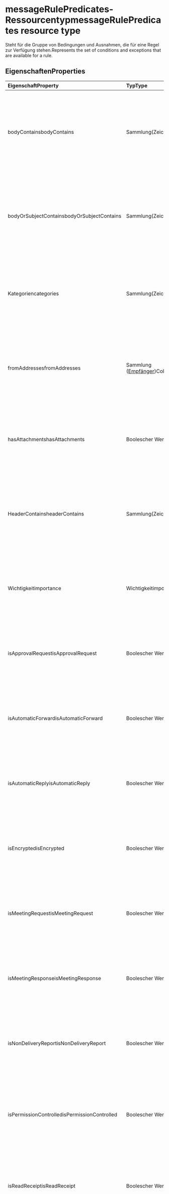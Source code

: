 # <a name="messagerulepredicates-resource-type"></a><span data-ttu-id="76cab-101">messageRulePredicates-Ressourcentyp</span><span class="sxs-lookup"><span data-stu-id="76cab-101">messageRulePredicates resource type</span></span>


<span data-ttu-id="76cab-102">Steht für die Gruppe von Bedingungen und Ausnahmen, die für eine Regel zur Verfügung stehen.</span><span class="sxs-lookup"><span data-stu-id="76cab-102">Represents the set of conditions and exceptions that are available for a rule.</span></span>

## <a name="properties"></a><span data-ttu-id="76cab-103">Eigenschaften</span><span class="sxs-lookup"><span data-stu-id="76cab-103">Properties</span></span>
| <span data-ttu-id="76cab-104">Eigenschaft</span><span class="sxs-lookup"><span data-stu-id="76cab-104">Property</span></span>     | <span data-ttu-id="76cab-105">Typ</span><span class="sxs-lookup"><span data-stu-id="76cab-105">Type</span></span>   |<span data-ttu-id="76cab-106">Beschreibung</span><span class="sxs-lookup"><span data-stu-id="76cab-106">Description</span></span>|
|:---------------|:--------|:----------|
| <span data-ttu-id="76cab-107">bodyContains</span><span class="sxs-lookup"><span data-stu-id="76cab-107">bodyContains</span></span> | <span data-ttu-id="76cab-108">Sammlung(Zeichenfolge)</span><span class="sxs-lookup"><span data-stu-id="76cab-108">Collection(String)</span></span> | <span data-ttu-id="76cab-109">Steht für die Zeichenfolgen, die im Textkörper einer eingehenden Nachricht angezeigt werden sollten, damit die Bedingung oder Ausnahme zutrifft.</span><span class="sxs-lookup"><span data-stu-id="76cab-109">Represents the strings that should appear in the body of an incoming message in order for the condition or exception to apply.</span></span> |
| <span data-ttu-id="76cab-110">bodyOrSubjectContains</span><span class="sxs-lookup"><span data-stu-id="76cab-110">bodyOrSubjectContains</span></span> | <span data-ttu-id="76cab-111">Sammlung(Zeichenfolge)</span><span class="sxs-lookup"><span data-stu-id="76cab-111">Collection(String)</span></span> | <span data-ttu-id="76cab-112">Steht für die Zeichenfolgen, die im Textkörper oder Betreff einer eingehenden Nachricht angezeigt werden sollten, damit die Bedingung oder Ausnahme zutrifft.</span><span class="sxs-lookup"><span data-stu-id="76cab-112">Represents the strings that should appear in the body or subject of an incoming message in order for the condition or exception to apply.</span></span> |
| <span data-ttu-id="76cab-113">Kategorien</span><span class="sxs-lookup"><span data-stu-id="76cab-113">categories</span></span> | <span data-ttu-id="76cab-114">Sammlung(Zeichenfolge)</span><span class="sxs-lookup"><span data-stu-id="76cab-114">Collection(String)</span></span> | <span data-ttu-id="76cab-115">Steht für die Kategorien, mit denen eine eingehende Nachricht gekennzeichnet werden sollte, damit die Bedingung oder Ausnahme zutrifft.</span><span class="sxs-lookup"><span data-stu-id="76cab-115">Represents the categories that an incoming message should be labeled with in order for the condition or exception to apply.</span></span> |
| <span data-ttu-id="76cab-116">fromAddresses</span><span class="sxs-lookup"><span data-stu-id="76cab-116">fromAddresses</span></span> | <span data-ttu-id="76cab-117">Sammlung ([Empfänger](recipient.md))</span><span class="sxs-lookup"><span data-stu-id="76cab-117">Collection([Recipient](recipient.md))</span></span> | <span data-ttu-id="76cab-118">Steht für die speziellen Absender-E-Mail-Adressen einer eingehenden Nachricht, damit die Bedingung oder Ausnahme zutrifft.</span><span class="sxs-lookup"><span data-stu-id="76cab-118">Represents the specific sender email addresses of an incoming message in order for the condition or exception to apply.</span></span> |
| <span data-ttu-id="76cab-119">hasAttachments</span><span class="sxs-lookup"><span data-stu-id="76cab-119">hasAttachments</span></span> | <span data-ttu-id="76cab-120">Boolescher Wert</span><span class="sxs-lookup"><span data-stu-id="76cab-120">Boolean</span></span> | <span data-ttu-id="76cab-121">Gibt an, ob eine eingehende Nachricht Anlagen aufweisen muss, damit eine Bedingung oder Ausnahme zutrifft.</span><span class="sxs-lookup"><span data-stu-id="76cab-121">Indicates whether an incoming message must have attachments in order for the condition or exception to apply.</span></span> |
| <span data-ttu-id="76cab-122">HeaderContains</span><span class="sxs-lookup"><span data-stu-id="76cab-122">headerContains</span></span> | <span data-ttu-id="76cab-123">Sammlung(Zeichenfolge)</span><span class="sxs-lookup"><span data-stu-id="76cab-123">Collection(String)</span></span> | <span data-ttu-id="76cab-124">Steht für die Zeichenfolgen, die in den Kopfzeilen einer eingehenden Nachricht angezeigt werden sollten, damit die Bedingung oder Ausnahme zutrifft.</span><span class="sxs-lookup"><span data-stu-id="76cab-124">Represents the strings that appear in the headers of an incoming message in order for the condition or exception to apply.</span></span> |
| <span data-ttu-id="76cab-125">Wichtigkeit</span><span class="sxs-lookup"><span data-stu-id="76cab-125">importance</span></span> | <span data-ttu-id="76cab-126">Wichtigkeit</span><span class="sxs-lookup"><span data-stu-id="76cab-126">importance</span></span> | <span data-ttu-id="76cab-127">Die Wichtigkeit einer eingehenden Nachricht, damit die Bedingung oder Ausnahme zutrifft: `low`, `normal`, `high`.</span><span class="sxs-lookup"><span data-stu-id="76cab-127">The importance that is stamped on an incoming message in order for the condition or exception to apply: `low`, `normal`, `high`.</span></span> |
| <span data-ttu-id="76cab-128">isApprovalRequest</span><span class="sxs-lookup"><span data-stu-id="76cab-128">isApprovalRequest</span></span> | <span data-ttu-id="76cab-129">Boolescher Wert</span><span class="sxs-lookup"><span data-stu-id="76cab-129">Boolean</span></span> | <span data-ttu-id="76cab-130">Gibt an, ob eine eingehende Nachricht eine Genehmigungsanforderung sein muss, damit die Bedingung oder Ausnahme zutrifft.</span><span class="sxs-lookup"><span data-stu-id="76cab-130">Indicates whether an incoming message must be an approval request in order for the condition or exception to apply.</span></span> |
| <span data-ttu-id="76cab-131">isAutomaticForward</span><span class="sxs-lookup"><span data-stu-id="76cab-131">isAutomaticForward</span></span> | <span data-ttu-id="76cab-132">Boolescher Wert</span><span class="sxs-lookup"><span data-stu-id="76cab-132">Boolean</span></span> | <span data-ttu-id="76cab-133">Gibt an, ob eine eingehende Nachricht automatisch weitergeleitet werden muss, damit die Bedingung oder Ausnahme zutrifft.</span><span class="sxs-lookup"><span data-stu-id="76cab-133">Indicates whether an incoming message must be automatically forwarded in order for the condition or exception to apply.</span></span> |
| <span data-ttu-id="76cab-134">isAutomaticReply</span><span class="sxs-lookup"><span data-stu-id="76cab-134">isAutomaticReply</span></span> | <span data-ttu-id="76cab-135">Boolescher Wert</span><span class="sxs-lookup"><span data-stu-id="76cab-135">Boolean</span></span> | <span data-ttu-id="76cab-136">Gibt an, ob eine eingehende Nachricht eine automatische Antwort sein muss, damit die Bedingung oder Ausnahme zutrifft.</span><span class="sxs-lookup"><span data-stu-id="76cab-136">Indicates whether an incoming message must be an auto reply in order for the condition or exception to apply.</span></span> |
| <span data-ttu-id="76cab-137">isEncrypted</span><span class="sxs-lookup"><span data-stu-id="76cab-137">isEncrypted</span></span> | <span data-ttu-id="76cab-138">Boolescher Wert</span><span class="sxs-lookup"><span data-stu-id="76cab-138">Boolean</span></span> | <span data-ttu-id="76cab-139">Gibt an, ob eine eingehende Nachricht verschlüsselt sein muss, damit die Bedingung oder Ausnahme zutrifft.</span><span class="sxs-lookup"><span data-stu-id="76cab-139">Indicates whether an incoming message must be encrypted in order for the condition or exception to apply.</span></span> |
| <span data-ttu-id="76cab-140">isMeetingRequest</span><span class="sxs-lookup"><span data-stu-id="76cab-140">isMeetingRequest</span></span> | <span data-ttu-id="76cab-141">Boolescher Wert</span><span class="sxs-lookup"><span data-stu-id="76cab-141">Boolean</span></span> | <span data-ttu-id="76cab-142">Gibt an, ob eine eingehende Nachricht eine Besprechungsanfrage sein muss, damit die Bedingung oder Ausnahme zutrifft.</span><span class="sxs-lookup"><span data-stu-id="76cab-142">Indicates whether an incoming message must be a meeting request in order for the condition or exception to apply.</span></span> |
| <span data-ttu-id="76cab-143">isMeetingResponse</span><span class="sxs-lookup"><span data-stu-id="76cab-143">isMeetingResponse</span></span> | <span data-ttu-id="76cab-144">Boolescher Wert</span><span class="sxs-lookup"><span data-stu-id="76cab-144">Boolean</span></span> | <span data-ttu-id="76cab-145">Gibt an, ob eine eingehende Nachricht eine Besprechungsantwort sein muss, damit die Bedingung oder Ausnahme zutrifft.</span><span class="sxs-lookup"><span data-stu-id="76cab-145">Indicates whether an incoming message must be a meeting response in order for the condition or exception to apply.</span></span> |
| <span data-ttu-id="76cab-146">isNonDeliveryReport</span><span class="sxs-lookup"><span data-stu-id="76cab-146">isNonDeliveryReport</span></span> | <span data-ttu-id="76cab-147">Boolescher Wert</span><span class="sxs-lookup"><span data-stu-id="76cab-147">Boolean</span></span> | <span data-ttu-id="76cab-148">Gibt an, ob eine eingehende Nachricht ein Unzustellbarkeitsbericht sein muss, damit die Bedingung oder Ausnahme zutrifft.</span><span class="sxs-lookup"><span data-stu-id="76cab-148">Indicates whether an incoming message must be a non-delivery report in order for the condition or exception to apply.</span></span> |
| <span data-ttu-id="76cab-149">isPermissionControlled</span><span class="sxs-lookup"><span data-stu-id="76cab-149">isPermissionControlled</span></span> | <span data-ttu-id="76cab-150">Boolescher Wert</span><span class="sxs-lookup"><span data-stu-id="76cab-150">Boolean</span></span> | <span data-ttu-id="76cab-151">Gibt an, ob eine eingehende Nachricht berechtigungsgesteuert (RMS-geschützt) sein muss, damit die Bedingung oder Ausnahme zutrifft.</span><span class="sxs-lookup"><span data-stu-id="76cab-151">Indicates whether an incoming message must be permission controlled (RMS-protected) in order for the condition or exception to apply.</span></span> |
| <span data-ttu-id="76cab-152">isReadReceipt</span><span class="sxs-lookup"><span data-stu-id="76cab-152">isReadReceipt</span></span> | <span data-ttu-id="76cab-153">Boolescher Wert</span><span class="sxs-lookup"><span data-stu-id="76cab-153">Boolean</span></span> | <span data-ttu-id="76cab-154">Gibt an, ob eine eingehende Nachricht eine Lesebestätigung sein muss, damit die Bedingung oder Ausnahme zutrifft.</span><span class="sxs-lookup"><span data-stu-id="76cab-154">Indicates whether an incoming message must be a read receipt in order for the condition or exception to apply.</span></span> |
| <span data-ttu-id="76cab-155">isSigned</span><span class="sxs-lookup"><span data-stu-id="76cab-155">isSigned</span></span> | <span data-ttu-id="76cab-156">Boolescher Wert</span><span class="sxs-lookup"><span data-stu-id="76cab-156">Boolean</span></span> | <span data-ttu-id="76cab-157">Gibt an, ob eine eingehende Nachricht S/MIME-signiert sein muss, damit die Bedingung oder Ausnahme zutrifft.</span><span class="sxs-lookup"><span data-stu-id="76cab-157">Indicates whether an incoming message must be S/MIME-signed in order for the condition or exception to apply.</span></span> |
| <span data-ttu-id="76cab-158">isVoicemail</span><span class="sxs-lookup"><span data-stu-id="76cab-158">isVoicemail</span></span> | <span data-ttu-id="76cab-159">Boolescher Wert</span><span class="sxs-lookup"><span data-stu-id="76cab-159">Boolean</span></span> | <span data-ttu-id="76cab-160">Gibt an, ob eine eingehende Nachricht eine Voicemail sein muss, damit die Bedingung oder Ausnahme zutrifft.</span><span class="sxs-lookup"><span data-stu-id="76cab-160">Indicates whether an incoming message must be a voice mail in order for the condition or exception to apply.</span></span> |
| <span data-ttu-id="76cab-161">messageActionFlag</span><span class="sxs-lookup"><span data-stu-id="76cab-161">messageActionFlag</span></span> | <span data-ttu-id="76cab-162">messageActionFlag</span><span class="sxs-lookup"><span data-stu-id="76cab-162">messageActionFlag</span></span>  | <span data-ttu-id="76cab-163">Steht für den flag-for-action-Wert, der in einer eingehenden Nachricht angezeigt wird, damit die Bedingung oder Ausnahme zutrifft.</span><span class="sxs-lookup"><span data-stu-id="76cab-163">Represents the flag-for-action value that appears on an incoming message in order for the condition or exception to apply.</span></span> <span data-ttu-id="76cab-164">Die möglichen Werte sind: `any`, `call`, `doNotForward`, `followUp`, `fyi`, `forward`, `noResponseNecessary`, `read`, `reply`, `replyToAll`, `review`.</span><span class="sxs-lookup"><span data-stu-id="76cab-164">The possible values are `any`, `call`, `doNotForward`, `followUp`, `fyi`, `forward`, `noResponseNecessary`, `read`, `reply`, `replyToAll`, `review`, or .</span></span> |
| <span data-ttu-id="76cab-165">notSentToMe</span><span class="sxs-lookup"><span data-stu-id="76cab-165">notSentToMe</span></span> | <span data-ttu-id="76cab-166">Boolescher Wert</span><span class="sxs-lookup"><span data-stu-id="76cab-166">Boolean</span></span> | <span data-ttu-id="76cab-167">Gibt an, ob der Besitzer des Postfachs kein Empfänger einer eingehenden Nachrichten sein darf, damit die Bedingung oder Ausnahme zutrifft.</span><span class="sxs-lookup"><span data-stu-id="76cab-167">Indicates whether the owner of the mailbox must not be a recipient of an incoming message in order for the condition or exception to apply.</span></span> |
| <span data-ttu-id="76cab-168">recipientContains</span><span class="sxs-lookup"><span data-stu-id="76cab-168">recipientContains</span></span> | <span data-ttu-id="76cab-169">Sammlung(Zeichenfolge)</span><span class="sxs-lookup"><span data-stu-id="76cab-169">Collection(String)</span></span> | <span data-ttu-id="76cab-170">Steht für die Zeichenfolgen, die in den Eigenschaften **toRecipients** oder **ccRecipients** einer eingehenden Nachricht angezeigt werden sollten, damit die Bedingung oder Ausnahme zutrifft.</span><span class="sxs-lookup"><span data-stu-id="76cab-170">Represents the strings that appear in either the **toRecipients** or **ccRecipients** properties of an incoming message in order for the condition or exception to apply.</span></span> |
| <span data-ttu-id="76cab-171">senderContains</span><span class="sxs-lookup"><span data-stu-id="76cab-171">senderContains</span></span> | <span data-ttu-id="76cab-172">Sammlung(Zeichenfolge)</span><span class="sxs-lookup"><span data-stu-id="76cab-172">Collection(String)</span></span> | <span data-ttu-id="76cab-173">Steht für die Zeichenfolgen, die in der **from**-Eigenschaft Kopfzeilen einer eingehenden Nachricht angezeigt werden sollten, damit die Bedingung oder Ausnahme zutrifft.</span><span class="sxs-lookup"><span data-stu-id="76cab-173">Represents the strings that appear in the **from** property of an incoming message in order for the condition or exception to apply.</span></span> |
| <span data-ttu-id="76cab-174">Vertraulichkeit</span><span class="sxs-lookup"><span data-stu-id="76cab-174">sensitivity</span></span> | <span data-ttu-id="76cab-175">Vertraulichkeit</span><span class="sxs-lookup"><span data-stu-id="76cab-175">sensitivity</span></span> | <span data-ttu-id="76cab-176">Steht für die Vertraulichkeitsstufe, mit der eine eingehende Nachricht gekennzeichnet werden sollte, damit die Bedingung oder Ausnahme zutrifft.</span><span class="sxs-lookup"><span data-stu-id="76cab-176">Represents the sensitivity level that must be stamped on an incoming message in order for the condition or exception to apply.</span></span> <span data-ttu-id="76cab-177">Die möglichen Werte sind: `normal`, `personal`, `private`, `confidential`.</span><span class="sxs-lookup"><span data-stu-id="76cab-177">The possible values are `normal`, `personal`, `private`, `confidential`, , , , , , , , or .</span></span> |
| <span data-ttu-id="76cab-178">sentCcMe</span><span class="sxs-lookup"><span data-stu-id="76cab-178">sentCcMe</span></span> | <span data-ttu-id="76cab-179">Boolescher Wert</span><span class="sxs-lookup"><span data-stu-id="76cab-179">Boolean</span></span> | <span data-ttu-id="76cab-180">Gibt an, ob sich der Besitzer des Postfachs in der **ccRecipients**-Eigenschaft einer eingehenden Nachrichten befinden muss, damit die Bedingung oder Ausnahme zutrifft.</span><span class="sxs-lookup"><span data-stu-id="76cab-180">Indicates whether the owner of the mailbox must be in the **ccRecipients** property of an incoming message in order for the condition or exception to apply.</span></span> |
| <span data-ttu-id="76cab-181">sentOnlyToMe</span><span class="sxs-lookup"><span data-stu-id="76cab-181">sentOnlyToMe</span></span> | <span data-ttu-id="76cab-182">Boolescher Wert</span><span class="sxs-lookup"><span data-stu-id="76cab-182">Boolean</span></span> | <span data-ttu-id="76cab-183">Gibt an, ob der Besitzer des Postfachs der einzige Empfänger in einer eingehenden Nachrichten sein muss, damit die Bedingung oder Ausnahme zutrifft.</span><span class="sxs-lookup"><span data-stu-id="76cab-183">Indicates whether the owner of the mailbox must be the only recipient in an incoming message in order for the condition or exception to apply.</span></span> |
| <span data-ttu-id="76cab-184">sentToAddresses</span><span class="sxs-lookup"><span data-stu-id="76cab-184">sentToAddresses</span></span> | <span data-ttu-id="76cab-185">Sammlung ([Empfänger](recipient.md))</span><span class="sxs-lookup"><span data-stu-id="76cab-185">Collection([Recipient](recipient.md))</span></span> | <span data-ttu-id="76cab-186">Steht für die E-Mail-Adressen, an die eine eingehenden Nachricht gesendet werden muss, damit die Bedingung oder Ausnahme zutrifft.</span><span class="sxs-lookup"><span data-stu-id="76cab-186">Represents the email addresses that an incoming message must have been sent to in order for the condition or exception to apply.</span></span> |
| <span data-ttu-id="76cab-187">sentToMe</span><span class="sxs-lookup"><span data-stu-id="76cab-187">sentToMe</span></span> | <span data-ttu-id="76cab-188">Boolescher Wert</span><span class="sxs-lookup"><span data-stu-id="76cab-188">Boolean</span></span> | <span data-ttu-id="76cab-189">Gibt an, ob sich der Besitzer des Postfachs in der **toRecipients**-Eigenscahft einer eingehenden Nachrichten befinden muss, damit die Bedingung oder Ausnahme zutrifft.</span><span class="sxs-lookup"><span data-stu-id="76cab-189">Indicates whether the owner of the mailbox must be in the **toRecipients** property of an incoming message in order for the condition or exception to apply.</span></span> |
| <span data-ttu-id="76cab-190">sentToOrCcMe</span><span class="sxs-lookup"><span data-stu-id="76cab-190">sentToOrCcMe</span></span> | <span data-ttu-id="76cab-191">Boolescher Wert</span><span class="sxs-lookup"><span data-stu-id="76cab-191">Boolean</span></span> | <span data-ttu-id="76cab-192">Gibt an, ob sich der Besitzer des Postfachs in der **toRecipients**-Eigenschaft oder in der **ccRecipients**-Eigenschaft einer eingehenden Nachrichten befinden muss, damit die Bedingung oder Ausnahme zutrifft.</span><span class="sxs-lookup"><span data-stu-id="76cab-192">Indicates whether the owner of the mailbox must be in either a **toRecipients** or **ccRecipients** property of an incoming message in order for the condition or exception to apply.</span></span> |
| <span data-ttu-id="76cab-193">SubjectContains</span><span class="sxs-lookup"><span data-stu-id="76cab-193">subjectContains</span></span> | <span data-ttu-id="76cab-194">Sammlung(Zeichenfolge)</span><span class="sxs-lookup"><span data-stu-id="76cab-194">Collection(String)</span></span> | <span data-ttu-id="76cab-195">Steht für die Zeichenfolgen, die im Betreiff einer eingehenden Nachricht angezeigt werden sollten, damit die Bedingung oder Ausnahme zutrifft.</span><span class="sxs-lookup"><span data-stu-id="76cab-195">Represents the strings that appear in the subject of an incoming message in order for the condition or exception to apply.</span></span> |
| <span data-ttu-id="76cab-196">withinSizeRange</span><span class="sxs-lookup"><span data-stu-id="76cab-196">withinSizeRange</span></span> | [<span data-ttu-id="76cab-197">sizeRange</span><span class="sxs-lookup"><span data-stu-id="76cab-197">sizeRange</span></span>](sizerange.md) | <span data-ttu-id="76cab-198">Gibt die maximale und minimale Größe (in Kilobyte) an, zwischen der eine eingehende Nachricht liegen muss, damit eine Bedingung oder Ausnahme zutrifft.</span><span class="sxs-lookup"><span data-stu-id="76cab-198">Represents the minimum and maximum sizes (in kilobytes) that an incoming message must fall in between in order for the condition or exception to apply.</span></span> |

## <a name="json-representation"></a><span data-ttu-id="76cab-199">JSON-Darstellung</span><span class="sxs-lookup"><span data-stu-id="76cab-199">JSON representation</span></span>
<span data-ttu-id="76cab-200">Es folgt eine JSON-Darstellung der Ressource.</span><span class="sxs-lookup"><span data-stu-id="76cab-200">Here is a JSON representation of the resource.</span></span>

<!-- {
  "blockType": "resource",
  "optionalProperties": [
   ],
  "@odata.type": "microsoft.graph.messageRulePredicates"
}-->

```json
{
  "bodyContains": ["String"],
  "bodyOrSubjectContains": ["String"],
  "categories": ["String"],
  "fromAddresses": [{"@odata.type": "microsoft.graph.recipient"}],
  "hasAttachments": "Boolean",
  "headerContains": ["String"],
  "importance": "String",
  "isApprovalRequest": "Boolean",
  "isAutomaticForward": "Boolean",
  "isAutomaticReply": "Boolean",
  "isEncrypted": "Boolean",
  "isMeetingRequest": "Boolean",
  "isMeetingResponse": "Boolean",
  "isNonDeliveryReport": "Boolean",
  "isPermissionControlled": "Boolean",
  "isReadReceipt": "Boolean",
  "isSigned": "Boolean",
  "isVoicemail": "Boolean",
  "messageActionFlag": "String",
  "notSentToMe": "Boolean",
  "recipientContains": ["String"],
  "senderContains": ["String"],
  "sensitivity": "String",
  "sentCcMe": "Boolean",
  "sentOnlyToMe": "Boolean",
  "sentToAddresses": [{"@odata.type": "microsoft.graph.recipient"}],
  "sentToMe": "Boolean",
  "sentToOrCcMe": "Boolean",
  "subjectContains": ["String"],
  "withinSizeRange": {"@odata.type": "microsoft.graph.sizeRange"}
}

```

<!-- uuid: 8fcb5dbc-d5aa-4681-8e31-b001d5168d79
2015-10-25 14:57:30 UTC -->
<!-- {
  "type": "#page.annotation",
  "description": "messageRulePredicates resource",
  "keywords": "",
  "section": "documentation",
  "tocPath": ""
}-->
